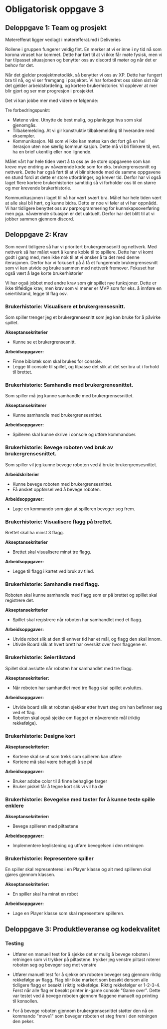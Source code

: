 # Obligatorisk oppgave 3
## Deloppgave 1: Team og prosjekt
Møterefferat ligger vedlagt i møterefferat.md i Deliveries

Rollene i gruppen fungerer veldig fint. En merker at vi er inne i ny tid
nå som korona viruset har kommet. Dette har ført til at vi ikke får møte fysisk,
men vi har tilpasset situasjonen og benytter oss av discord til møter og når det er behov for det. 

Når det gjelder prosjektmetodikk, så benytter vi oss av XP. Dette har fungert bra til nå, og vi ser fremgang i posjektet. Vi har forbedret oss siden sist når det gjelder arbeidsfordeling, og
kortere brukerhistorier. Vi opplever at mer blir gjort og ser mer progresjon i prosjektet. 

Det vi kan jobbe mer med videre er følgende: 

Tre forbedringspunkt:
* Møtene våre. Utnytte de best mulig, og planlegge hva som skal gjenomgås.
* Tilbakemelding. At vi gir konstruktiv tilbakemelding til hverandre med eksempler. 
* Kommunikasjon. Nå som vi ikke kan møtes kan det fort gå en hel iterasjon uten noe særlig kommunikasjon. Dette må vi bli flinkere til, evt. ha en brief ukentlig eller noe lignende. 

Målet vårt har hele tiden vært å ta oss av de store oppgavene som kan kreve mye endring av nåværende kode som for eks. brukergrensesnitt og nettverk. Dette har også ført til at vi blir sittende med de samme oppgavene en stund fordi at dette er store utfordringer, og krever tid.
Derfor har vi også laget flere kortere brukerhistorier samtidig så vi forholder oss til en større og mer krevende brukerhistorie.

Kommunikasjonen i laget til nå har vært svært bra. Målet har hele tiden vært at alle skal bli hørt, og kunne bidra. Dette er noe vi føler at vi har oppnådd. Vi har tidligere benyttet oss av parprogrammering for kunnskapsoverføring men pga. nåværende situasjon er det uaktuelt. Derfor har det blitt til at vi jobber sammen gjennom discord.


## Deloppgave 2: Krav
Som nevnt tidligere så har vi prioritert brukergrensesnitt og nettverk. Med nettverk så har målet vært å kunne koble til to spillere. Dette har vi komt godt i gang med, men ikke nok til at vi ønsker å ta det med denne iterasjonen. Derfor har vi fokusert på å få et fungerende brukergrensesnitt som vi kan utvide og bruke sammen med nettverk fremover. Fokuset har også vært å lage korte brukerhistorier 

Vi har også jobbet med andre krav som gir spillet nye funksjoner. Dette er ikke tilfeldige krav, men krav som vi mener er MVP som for eks. å innføre en seiertilstand, legge til flag osv. 


### Brukerhistorie: Visualisere et brukergrensesnitt.
Som spiller trenger jeg et brukergrensesnitt som jeg kan bruke for å påvirke spillet.

**Akseptansekriterier**
* Kunne se et brukergrensesnitt.

**Arbeidsoppgaver:**
* Finne biblotek som skal brukes for console.
* Legge til console til spillet, og tilpasse det slik at det ser bra ut i forhold til brettet.

### Brukerhistorie: Samhandle med brukergrenesnittet.
Som spiller må jeg kunne samhandle med brukergrensesnittet.

**Akseptansekriterer**
* Kunne samhandle med brukergrensesnittet.

**Arbeidsoppgaver:**
* Spilleren skal kunne skrive i console og utføre kommandoer. 

### Brukerhistorie: Bevege roboten ved bruk av brukergrensesnittet.
Som spiller vil jeg kunne bevege roboten ved å bruke brukergrensesnittet.

**Arbeidskriterier**
* Kunne bevege roboten med brukergrensesnittet.
* Få ønsket oppførsel ved å bevege roboten.

**Arbeidsoppgaver:**
* Lage en kommando som gjør at spilleren beveger seg frem.


### Brukerhistorie: Visualisere flagg på brettet.
Brettet skal ha minst 3 flagg.

**Akseptansekriterier**
* Brettet skal visualisere minst tre flagg.

**Arbeidsoppgaver:**
* Legge til flagg i kartet ved bruk av tiled.


### Brukerhistorie: Samhandle med flagg.
Roboten skal kunne samhandle med flagg som er på brettet og spillet
skal registrere det.

**Akseptansekriterier**
* Spillet skal registrere når roboten har samhandlet med et flagg. 

**Arbeidsoppgaver:**
* Utvide robot slik at den til enhver tid har et mål, og flagg den skal innom.
* Utivde Board slik at hvert brett har oversikt over hvor flaggene er. 

### Brukerhistorie: Seiertilstand
Spillet skal avslutte når roboten har samhandlet med tre flagg.

**Akseptansekriterier:**
* Når roboten har samhandlet med tre flagg skal spillet avsluttes.

**Arbeidsoppgaver:**
* Utvide board slik at roboten sjekker etter hvert steg om han befinner seg ved et flag.
* Roboten skal også sjekke om flagget er nåværende mål (riktig rekkefølge).

### Brukerhistorie: Designe kort
**Akseptansekriterier:**
* Kortene skal se ut som trekk som spilleren kan utføre
* Kortene må skal være behageli å se på

**Arbeidsoppgaver:**
* Bruker adobe color til å finne behaglige farger
* Bruker piskel får å tegne kort slik vi vil ha de

### Brukerhistorie: Bevegelse med taster for å kunne teste spille enklere
**Akseptansekriterier:**
* Bevege spilleren med piltastene

**Arbeidsoppgaver:**
* Implementere keylistening og utføre bevegelsen i den retningen

### Brukerhistorie: Representere spiller
En spiller skal representeres i en Player klasse og alt med spilleren skal gjøres gjennom klassen.

**Akseptansekriterier:**
* En spiller skal ha minst en robot

**Arbeidsoppgaver:**
* Lage en Player klasse som skal representere spilleren.

## Deloppgave 3: Produktleveranse og kodekvalitet

### Testing
* Utfører en manuell test for å sjekke det er mulig å bevege roboten i retningen som vi trykker på piltastene.
trykker jeg venstre piltast roterer roboten seg og beveger seg mot venstre

* Utfører manuell test for å sjekke om roboten beveger seg gjennom riktig rekkefølge av flagg. Flag blir ikke markert som besøkt dersom alle tidligere flagg er besøkt i riktig rekkefølge. Riktig rekkefølger er 1-2-3-4. Først når alle flag er besøkt printer in-game console "Game over".
Dette var testet ved å bevege roboten gjennom flaggene manuelt og printing til konsollen.

* For å bevege roboten gjennom brukergrensesnittet støtter den nå en kommando "move1" som beveger roboten et steg frem i den retningen den peker. 

